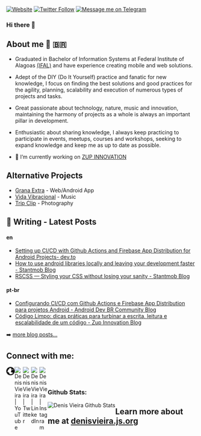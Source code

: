 [![Website](https://img.shields.io/website?label=denisvieira.js.org&style=for-the-badge&url=https%3A%2F%2Fdenisvieira.js.org)](https://denisvieira.js.org/)
[![Twitter Follow](https://img.shields.io/twitter/follow/fromdenisvieira?color=1DA1F2&logo=twitter&style=for-the-badge)](https://twitter.com/intent/follow?original_referer=https%3A%2F%2Fgithub.com%2Fdenisvieira05&screen_name=fromdenisvieira)
[![Message me on Telegram](https://img.shields.io/website?label=Message%20me%20on%20Telegram&style=for-the-badge&logo=telegram&url=https%3A%2F%2Ft.me/denisvieira)](https://t.me/denisvieira)


### Hi there 👋

## About me 👨 🇧🇷

- Graduated in Bachelor of Information Systems at Federal Institute of Alagoas [(IFAL)](https://www2.ifal.edu.br/) and have experience creating mobile and web solutions.
- Adept of the DIY (Do It Yourself) practice and fanatic for new knowledge, I focus on finding the best solutions and good practices for the agility, planning, scalability and execution of numerous types of projects and tasks.
- Great passionate about technology, nature, music and innovation, maintaining the harmony of projects as a whole is always an important pillar in development.
- Enthusiastic about sharing knowledge, I always keep practicing to participate in events, meetups, courses and workshops, seeking to expand knowledge and keep me as up to date as possible.

- 🔭 I’m currently working on [ZUP INNOVATION](https://www.zup.com.br/)

## Alternative Projects

- [Grana Extra](https://many.link/granaextra) - Web/Android App
- [Vida Vibracional](https://www.linktree.com.br/vidavibracional) - Music
- [Trip Clip](https://www.instagram.com/br.tripclip/) - Photography

## 📕 Writing - Latest Posts

<!-- BLOG-POST-LIST:START -->
#### en
- [Setting up CI/CD with Github Actions and Firebase App Distribution for Android Projects- dev.to](https://dev.to/denisvieira05/setting-up-ci-cd-with-github-actions-and-firebase-app-distribution-for-android-projects-4en5)
- [How to use android libraries locally and leaving your development faster - Stantmob Blog](https://medium.com/stantmob/how-to-use-android-libraries-locally-and-leaving-your-development-more-fast-47ef921c6dd9)
- [RSCSS — Styling your CSS without losing your sanity - Stantmob Blog](https://medium.com/stantmob/how-to-use-android-libraries-locally-and-leaving-your-development-more-fast-47ef921c6dd9)

#### pt-br
- [Configurando CI/CD com Github Actions e Firebase App Distribution para projetos Android - Android Dev BR Community Blog](https://medium.com/android-dev-br/configurando-ci-cd-com-github-actions-e-firebase-app-distribution-para-projetos-android-8df02096610b)
- [Código Limpo: dicas práticas para turbinar a escrita, leitura e escalabilidade de um código - Zup Innovation Blog](https://www.zup.com.br/blog/codigo-limpo-dicas-praticas)
<!-- BLOG-POST-LIST:END -->

➡️ [more blog posts...](https://medium.com/@denisvieira)


## Connect with me:

[<img align="left" alt="denisvieira.js.org" width="22px" src="https://raw.githubusercontent.com/iconic/open-iconic/master/svg/globe.svg" />][website]
[<img align="left" alt="Denis Vieira | YouTube" width="22px" src="https://cdn.jsdelivr.net/npm/simple-icons@v3/icons/youtube.svg" />][youtube]
[<img align="left" alt="Denis Vieira | Twitter" width="22px" src="https://cdn.jsdelivr.net/npm/simple-icons@v3/icons/twitter.svg" />][twitter]
[<img align="left" alt="Denis Vieira | LinkedIn" width="22px" src="https://cdn.jsdelivr.net/npm/simple-icons@v3/icons/linkedin.svg" />][linkedin]
[<img align="left" alt="Denis Vieira | Instagram" width="22px" src="https://cdn.jsdelivr.net/npm/simple-icons@v3/icons/instagram.svg" />][instagram]

<br/>
<br/>


### Github Stats:

<img align="left" alt="Denis Vieira Github Stats" src="https://github-readme-stats.codestackr.vercel.app/api?username=denisvieira05&show_icons=true&hide_border=true" />


## Learn more about me at [denisvieira.js.org](https://denisvieira.js.org/)


[website]: https://denisvieira.js.org
[twitter]: https://twitter.com/fromdenisvieira
[youtube]: https://www.youtube.com/channel/UCI1gAHY7dcVzEPoEo12ObfA?
[instagram]: https://instagram.com/denisvieira05
[linkedin]: https://linkedin.com/in/fromdenisvieira
